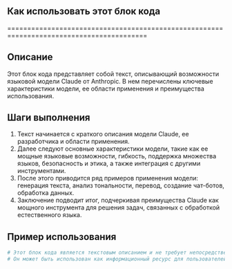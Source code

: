 ## Как использовать этот блок кода
=========================================================================================

Описание
-------------------------
Этот блок кода представляет собой текст, описывающий возможности языковой модели Claude от Anthropic. В нем перечислены ключевые характеристики модели, ее области применения и преимущества использования. 

Шаги выполнения
-------------------------
1. Текст начинается с краткого описания модели Claude, ее разработчика и области применения. 
2. Далее следуют основные характеристики модели, такие как ее мощные языковые возможности, гибкость, поддержка множества языков, безопасность и этика, а также интеграция с другими инструментами. 
3. После этого приводится ряд примеров применения модели: генерация текста, анализ тональности, перевод, создание чат-ботов, обработка данных.
4. Заключение подводит итог, подчеркивая преимущества Claude как мощного инструмента для решения задач, связанных с обработкой естественного языка.

Пример использования
-------------------------

```python
# Этот блок кода является текстовым описанием и не требует непосредственного исполнения в Python. 
# Он может быть использован как информационный ресурс для пользователей, желающих узнать о модели Claude.